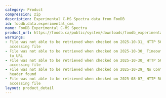```yaml
---
category: Product
compression: zip
description: Experimental C-MS Spectra data from FooDB
id: foodb.data.experimental_cms
name: FooDB Experimental C-MS Spectra
product_url: https://foodb.ca/public/system/downloads/foodb_experimental_cms_spectra.zip
warnings:
- File was not able to be retrieved when checked on 2025-10-31_ HTTP 502 error when
  accessing file
- File was not able to be retrieved when checked on 2025-10-30_ Timeout connecting
  to URL
- File was not able to be retrieved when checked on 2025-10-30_ HTTP 502 error when
  accessing file
- File was not able to be retrieved when checked on 2025-10-29_ No Content-Length
  header found
- File was not able to be retrieved when checked on 2025-08-07_ HTTP 500 error when
  accessing file
layout: product_detail
---
```

